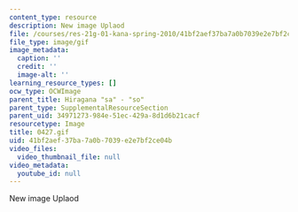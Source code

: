 ```yaml
---
content_type: resource
description: New image Uplaod
file: /courses/res-21g-01-kana-spring-2010/41bf2aef37ba7a0b7039e2e7bf2ce04b_0427.gif
file_type: image/gif
image_metadata:
  caption: ''
  credit: ''
  image-alt: ''
learning_resource_types: []
ocw_type: OCWImage
parent_title: Hiragana "sa" - "so"
parent_type: SupplementalResourceSection
parent_uid: 34971273-984e-51ec-429a-8d1d6b21cacf
resourcetype: Image
title: 0427.gif
uid: 41bf2aef-37ba-7a0b-7039-e2e7bf2ce04b
video_files:
  video_thumbnail_file: null
video_metadata:
  youtube_id: null
---
```

New image Uplaod

